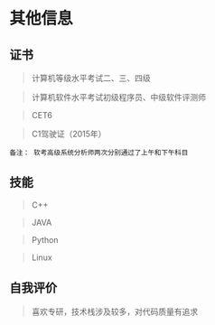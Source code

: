 # 其他信息

## 证书

> 计算机等级水平考试二、三、四级

> 计算机软件水平考试初级程序员、中级软件评测师

> CET6

> C1驾驶证（2015年）

```
备注： 软考高级系统分析师两次分别通过了上午和下午科目
```

## 技能

> C++

> JAVA

> Python

> Linux

## 自我评价

> 喜欢专研，技术栈涉及较多，对代码质量有追求
